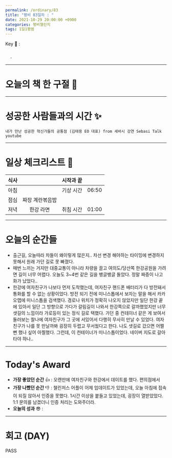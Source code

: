 ```yaml
---
permalink: /ordinary/83
title: "평비 83일차 : "
date: 2021-10-29 20:00:00 +0900
categories: 평비챌린지
tags: 1일1평범
---  
```

Key 🔑 : 
```

  - 
```

---
# 오늘의 책 한 구절 📕


---
# 성공한 사람들과의 시간 ✨
`내가 만난 성공한 혁신가들의 공통점 (김태용 EO 대표) from 세바시 강연 Sebasi Talk youtube`  

---
# 일상 체크리스트 📃

| 식사 |  | 시작과 끝 |  |
|:----:|:----:|:----:|:----:|
| 아침 |  | 기상 시간 | 06:50 |
| 점심 | 짜장 계란볶음밥 |  |  |
| 저녁 | 한강 라면 | 취침 시간 | 01:00 |

---
# 오늘의 순간들
- 출근길, 오늘따라 차들이 왜이렇게 많은지.. 차선 변경 해야하는 타이밍에 변경하지 못해서 원래 가던 길로 못 빠졌다.
- 매번 느끼는 거지만 대중교통이 아니라 차량을 끌고 여의도/당산쪽 한강공원을 가려면 길이 너무 어렵다. 오늘도 3~4번 같은 길을 뱅글뱅글 돌았다. 정말 짜증이 나고 화가 났었다..
- 한강에 여자친구가 나보다 먼저 도착했는데, 여자친구 핸드폰 배터리가 다 방전돼서 통화를 할 수 없는 상황이었다. 방전 되기 전에 미니스톱에서 보자는 말을 해서 카카오맵에 미니스톱을 검색했다. 경로나 위치가 정확히 나오지 않았지만 일단 한강 끝에 있아서 일단 그 방향으로 가다가 갈림길이 나와서 한강쪽으로 갈까했었지만 너무 샛길의 느낌이라 가로등이 있는 정식 길로 택했다. 가던 중 컨테이너 같은 게 보여서 둘러보는 찰나에 여자친구가 그 곳에 서있어서 다행히 무사히 만날 수 있었다. 여자친구가 나를 못 만날까봐 굉장히 두렵고 무서웠다고 한다. 나도 샛길로 갔으면 어쩔뻔 했나 싶어 아찔했다. 그런데, 이 컨테이너가 미니스톱이었다. 네이버 지도로 갈아타야 하나..

---
# Today's Award
- **가장 좋았던 순간** 👍 : 오랜만에 여자친구와 한강에서 데이트를 했다. 편의점에서 
- **가장 나빴던 순간** 👎 : 챌린저스 어플이 어제 업데이트가 있었는데, 오늘 아침에 접속이 되질 않아서 인증을 못했다. 1시간 이상을 붙들고 있었는데, 굉장이 열받았었다. 1:1 문의를 남겼더니 인증 처리는 도와주더라.
- **오늘의 성과** 😎 : 

---
# 회고 (DAY)
PASS